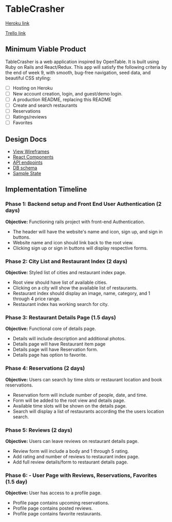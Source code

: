 # TableCrasher

[Heroku link](https://table-crasher.herokuapp.com/)

[Trello link](https://trello.com/b/XZhuNIJM/tablecrasher)



## Minimum Viable Product
TableCrasher is a web application inspired by OpenTable. It is built using Ruby on Rails and React/Redux. This app will satisfy the following criteria by the end of week 9, with smooth, bug-free navigation, seed data, and beautiful CSS styling:

- [ ] Hosting on Heroku
- [ ] New account creation, login, and guest/demo login.
- [ ] A production README, replacing this README
- [ ] Create and search restaurants
- [ ] Reservations
- [ ] Ratings/reviews
- [ ] Favorites

## Design Docs
* [View Wireframes][wireframes]
* [React Components][components]
* [API endpoints][api-endpoints]
* [DB schema][schema]
* [Sample State][sample-state]

[wireframes]: ../docs/wireframes
[components]: ../docs/component-hierarchy.md
[sample-state]: ../docs/sample-state.md
[api-endpoints]: ../docs/api-endpoints.md
[schema]: ../docs/schema.md

## Implementation Timeline

### Phase 1: Backend setup and Front End User Authentication (2 days)
**Objective:** Functioning rails project with front-end Authentication.
* The header will have the website's name and icon, sign up, and sign in
buttons.
* Website name and icon should link back to the root view.
* Clicking sign up or sign in buttons will display respective forms.

### Phase 2: City List and Restaurant Index (2 days)

**Objective:** Styled list of cities and restaurant index page.
* Root view should have list of available cities.
* Clicking on a city will show the available list of restaurants.
* Restaurant index should display an image, name, category, and 1 through 4 price range.
* Restaurant index has working search for city.

### Phase 3: Restaurant Details Page (1.5 days)

**Objective:** Functional core of details page.
* Details will include description and additional photos.
* Details page will have Restaurant item page
* Details page will have Reservation form.
* Details page has option to favorite.

### Phase 4: Reservations (2 days)

**Objective:** Users can search by time slots or restaurant location and book reservations.
* Reservation form will include number of people, date, and time.
* Form will be added to the root view and details page.
* Available time slots will be shown on the details page.
* Search will display a list of restaurants according the the users location search.

### Phase 5: Reviews (2 days)

**Objective:** Users can leave reviews on restaurant details page.
* Review form will include a body and 1 through 5 rating.
* Add rating and number of reviews to restaurant index page.
* Add full review details/form to restaurant details page.


### Phase 6: - User Page with Reviews, Reservations, Favorites (1.5 day)

**Objective:** User has access to a profile page.
* Profile page contains upcoming reservations.
* Profile page contains posted reviews.
* Profile page contains favorite restaurants.

